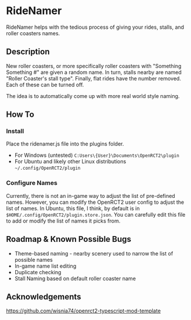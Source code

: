 # RideNamer

RideNamer helps with the tedious process of giving your rides, stalls, and roller coasters names.

## Description

New roller coasters, or more specifically roller coasters with "Something Something #" are given a random name.
In turn, stalls nearby are named "Roller Coaster's stall type". Finally, flat rides have the number removed.
Each of these can be turned off.

The idea is to automatically come up with more real world style naming.

## How To

### Install

Place the ridenamer.js file into the plugins folder.
* For Windows (untested) `C:Users\{User}\Documents\OpenRCT2\plugin`
* For Ubuntu and likely other Linux distributions `~/.config/OpenRCT2/plugin`

### Configure Names

Currently, there is not an in-game way to adjust the list of pre-defined names. However, you can modify the OpenRCT2 user config to
adjust the list of names. In Ubuntu, this file, I think, by default is in `$HOME/.config/OpenRCT2/plugin.store.json`. You can carefully
edit this file to add or modify the list of names it picks from.

## Roadmap & Known Possible Bugs

* Theme-based naming - nearby scenery used to narrow the list of possible names
* In-game name list editing
* Duplicate checking
* Stall Naming based on default roller coaster name

## Acknowledgements

https://github.com/wisnia74/openrct2-typescript-mod-template
